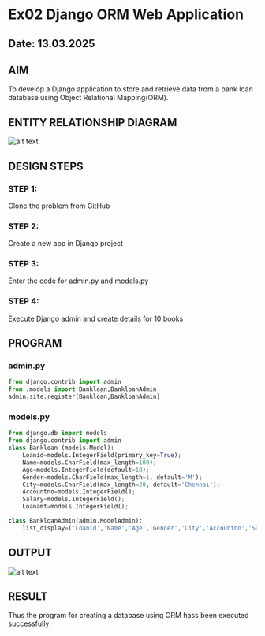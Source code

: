 # Ex02 Django ORM Web Application
## Date: 13.03.2025

## AIM
To develop a Django application to store and retrieve data from a bank loan database using Object Relational Mapping(ORM).

## ENTITY RELATIONSHIP DIAGRAM
![alt text](image-1.png)

## DESIGN STEPS

### STEP 1:
Clone the problem from GitHub

### STEP 2:
Create a new app in Django project

### STEP 3:
Enter the code for admin.py and models.py

### STEP 4:
Execute Django admin and create details for 10 books

## PROGRAM
### admin.py
```python
from django.contrib import admin
from .models import Bankloan,BankloanAdmin
admin.site.register(Bankloan,BankloanAdmin)
```
### models.py
```python
from django.db import models
from django.contrib import admin
class Bankloan (models.Model):
    Loanid=models.IntegerField(primary_key=True);
    Name=models.CharField(max_length=100);
    Age=models.IntegerField(default=18);
    Gender=models.CharField(max_length=1, default='M');
    City=models.CharField(max_length=20, default='Chennai');
    Accountno=models.IntegerField();
    Salary=models.IntegerField();
    Loanamt=models.IntegerField();

class BankloanAdmin(admin.ModelAdmin):
    list_display=('Loanid','Name','Age','Gender','City','Accountno','Salary','Loanamt')
```

## OUTPUT
![alt text](image-2.png)

## RESULT
Thus the program for creating a database using ORM hass been executed successfully
